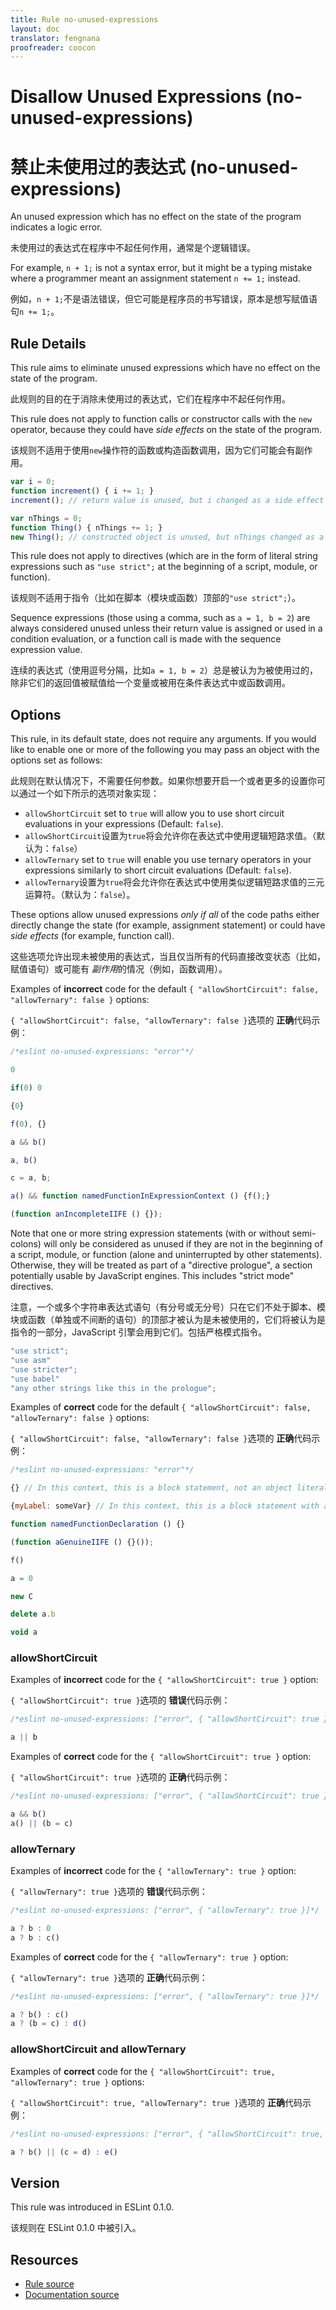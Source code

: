 ```yaml
---
title: Rule no-unused-expressions
layout: doc
translator: fengnana
proofreader: coocon
---
```

<!-- Note: No pull requests accepted for this file. See README.md in the root directory for details. -->

# Disallow Unused Expressions (no-unused-expressions)

# 禁止未使用过的表达式 (no-unused-expressions)

An unused expression which has no effect on the state of the program indicates a logic error.

未使用过的表达式在程序中不起任何作用，通常是个逻辑错误。

For example, `n + 1;` is not a syntax error, but it might be a typing mistake where a programmer meant an assignment statement `n += 1;` instead.

例如，`n + 1;`不是语法错误，但它可能是程序员的书写错误，原本是想写赋值语句`n += 1;`。

## Rule Details

This rule aims to eliminate unused expressions which have no effect on the state of the program.

此规则的目的在于消除未使用过的表达式，它们在程序中不起任何作用。 

This rule does not apply to function calls or constructor calls with the `new` operator, because they could have *side effects* on the state of the program.

该规则不适用于使用`new`操作符的函数或构造函数调用，因为它们可能会有副作用。

```js
var i = 0;
function increment() { i += 1; }
increment(); // return value is unused, but i changed as a side effect

var nThings = 0;
function Thing() { nThings += 1; }
new Thing(); // constructed object is unused, but nThings changed as a side effect
```

This rule does not apply to directives (which are in the form of literal string expressions such as `"use strict";` at the beginning of a script, module, or function).

该规则不适用于指令（比如在脚本（模块或函数）顶部的`"use strict";`）。

Sequence expressions (those using a comma, such as `a = 1, b = 2`) are always considered unused unless their return value is assigned or used in a condition evaluation, or a function call is made with the sequence expression value.

连续的表达式（使用逗号分隔，比如`a = 1, b = 2`）总是被认为为被使用过的，除非它们的返回值被赋值给一个变量或被用在条件表达式中或函数调用。

## Options

This rule, in its default state, does not require any arguments. If you would like to enable one or more of the following you may pass an object with the options set as follows:

此规则在默认情况下，不需要任何参数。如果你想要开启一个或者更多的设置你可以通过一个如下所示的选项对象实现：

* `allowShortCircuit` set to `true` will allow you to use short circuit evaluations in your expressions (Default: `false`).
* `allowShortCircuit`设置为`true`将会允许你在表达式中使用逻辑短路求值。（默认为：`false`）
* `allowTernary` set to `true` will enable you use ternary operators in your expressions similarly to short circuit evaluations (Default: `false`).
* `allowTernary`设置为`true`将会允许你在表达式中使用类似逻辑短路求值的三元运算符。（默认为：`false`）。

These options allow unused expressions *only if all* of the code paths either directly change the state (for example, assignment statement) or could have *side effects* (for example, function call).

这些选项允许出现未被使用的表达式，当且仅当所有的代码直接改变状态（比如，赋值语句）或可能有 *副作用*的情况（例如，函数调用）。

Examples of **incorrect** code for the default `{ "allowShortCircuit": false, "allowTernary": false }` options:

`{ "allowShortCircuit": false, "allowTernary": false }`选项的 **正确**代码示例：

```js
/*eslint no-unused-expressions: "error"*/

0

if(0) 0

{0}

f(0), {}

a && b()

a, b()

c = a, b;

a() && function namedFunctionInExpressionContext () {f();}

(function anIncompleteIIFE () {});

```

Note that one or more string expression statements (with or without semi-colons) will only be considered as unused if they are not in the beginning of a script, module, or function (alone and uninterrupted by other statements). Otherwise, they will be treated as part of a "directive prologue", a section potentially usable by JavaScript engines. This includes "strict mode" directives.

注意，一个或多个字符串表达式语句（有分号或无分号）只在它们不处于脚本、模块或函数（单独或不间断的语句）的顶部才被认为是未被使用的，它们将被认为是指令的一部分，JavaScript 引擎会用到它们。包括严格模式指令。

```js
"use strict";
"use asm"
"use stricter";
"use babel"
"any other strings like this in the prologue";
```

Examples of **correct** code for the default `{ "allowShortCircuit": false, "allowTernary": false }` options:

`{ "allowShortCircuit": false, "allowTernary": false }`选项的 **正确**代码示例：

```js
/*eslint no-unused-expressions: "error"*/

{} // In this context, this is a block statement, not an object literal

{myLabel: someVar} // In this context, this is a block statement with a label and expression, not an object literal

function namedFunctionDeclaration () {}

(function aGenuineIIFE () {}());

f()

a = 0

new C

delete a.b

void a
```

### allowShortCircuit

Examples of **incorrect** code for the `{ "allowShortCircuit": true }` option:

`{ "allowShortCircuit": true }`选项的 **错误**代码示例：

```js
/*eslint no-unused-expressions: ["error", { "allowShortCircuit": true }]*/

a || b
```

Examples of **correct** code for the `{ "allowShortCircuit": true }` option:

`{ "allowShortCircuit": true }`选项的 **正确**代码示例：

```js
/*eslint no-unused-expressions: ["error", { "allowShortCircuit": true }]*/

a && b()
a() || (b = c)
```

### allowTernary

Examples of **incorrect** code for the `{ "allowTernary": true }` option:

`{ "allowTernary": true }`选项的 **错误**代码示例：

```js
/*eslint no-unused-expressions: ["error", { "allowTernary": true }]*/

a ? b : 0
a ? b : c()
```

Examples of **correct** code for the `{ "allowTernary": true }` option:

`{ "allowTernary": true }`选项的 **正确**代码示例：

```js
/*eslint no-unused-expressions: ["error", { "allowTernary": true }]*/

a ? b() : c()
a ? (b = c) : d()
```

### allowShortCircuit and allowTernary

Examples of **correct** code for the `{ "allowShortCircuit": true, "allowTernary": true }` options:

`{ "allowShortCircuit": true, "allowTernary": true }`选项的 **正确**代码示例：

```js
/*eslint no-unused-expressions: ["error", { "allowShortCircuit": true, "allowTernary": true }]*/

a ? b() || (c = d) : e()
```

## Version

This rule was introduced in ESLint 0.1.0.

该规则在 ESLint 0.1.0 中被引入。

## Resources

* [Rule source](https://github.com/eslint/eslint/tree/master/lib/rules/no-unused-expressions.js)
* [Documentation source](https://github.com/eslint/eslint/tree/master/docs/rules/no-unused-expressions.md)